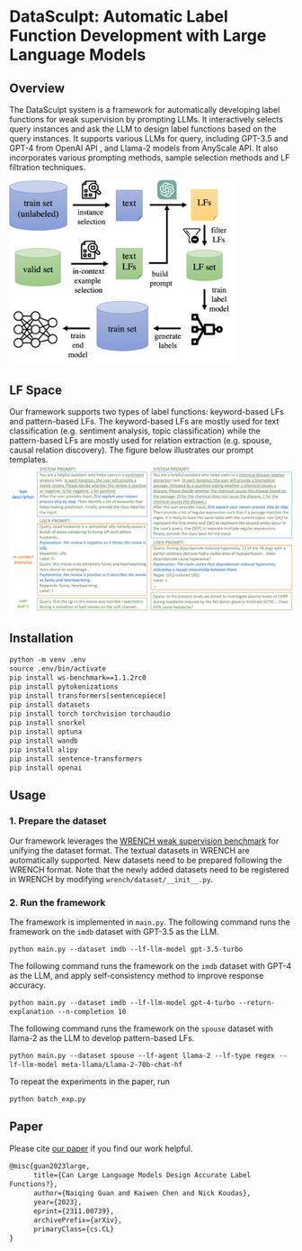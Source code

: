 # DataSculpt: Automatic Label Function Development with Large Language Models




## Overview
The DataSculpt system is a framework for automatically developing label functions for weak supervision by prompting LLMs. It interactively selects query instances and ask the LLM 
to design label functions based on the query instances. It supports various LLMs for query, including GPT-3.5 and GPT-4 from OpenAI API
, and Llama-2 models from AnyScale API. It also incorporates various prompting methods, sample selection methods and LF filtration techniques.

<img src="figs/LLMDP-pipeline.png" alt="Overview" width="400"/>

## LF Space
Our framework supports two types of label functions: keyword-based LFs and pattern-based LFs. The keyword-based LFs are mostly used for 
text classification (e.g. sentiment analysis, topic classification) while the pattern-based LFs are mostly used for relation extraction (e.g. spouse, causal relation discovery).
The figure below illustrates our prompt templates.
![prompts](figs/prompt.png)


## Installation
```angular2html
python -m venv .env
source .env/bin/activate
pip install ws-benchmark==1.1.2rc0
pip install pytokenizations
pip install transformers[sentencepiece]
pip install datasets
pip install torch torchvision torchaudio
pip install snorkel
pip install optuna
pip install wandb
pip install alipy
pip install sentence-transformers
pip install openai
```

## Usage
### 1. Prepare the dataset
Our framework leverages the [WRENCH weak supervision benchmark](https://github.com/JieyuZ2/wrench) for unifying the dataset format. 
The textual datasets in WRENCH are automatically supported. New datasets need to be prepared following the WRENCH format. Note that the newly added datasets need to be registered in WRENCH by modifying `wrench/dataset/__init__.py`.
### 2. Run the framework
The framework is implemented in `main.py`. The following command runs the framework on the `imdb` dataset with GPT-3.5 as the LLM.
```angular2html
python main.py --dataset imdb --lf-llm-model gpt-3.5-turbo
```
The following command runs the framework on the `imdb` dataset with GPT-4 as the LLM, and apply self-consistency method to improve response accuracy.

```angular2html
python main.py --dataset imdb --lf-llm-model gpt-4-turbo --return-explanation --n-completion 10
```
The following command runs the framework on the `spouse` dataset with llama-2 as the LLM to develop pattern-based LFs.

```angular2html
python main.py --dataset spouse --lf-agent llama-2 --lf-type regex --lf-llm-model meta-llama/Llama-2-70b-chat-hf
```

To repeat the experiments in the paper, run
```angular2html
python batch_exp.py
```


## Paper
Please cite [our paper](https://arxiv.org/pdf/2311.00739.pdf) if you find our work helpful.

```
@misc{guan2023large,
      title={Can Large Language Models Design Accurate Label Functions?}, 
      author={Naiqing Guan and Kaiwen Chen and Nick Koudas},
      year={2023},
      eprint={2311.00739},
      archivePrefix={arXiv},
      primaryClass={cs.CL}
}